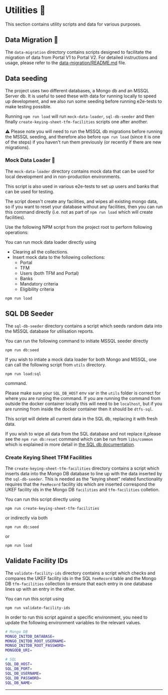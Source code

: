 # Utilities :wrench:

This section contains utility scripts and data for various purposes.

## Data Migration :arrows_counterclockwise:

The `data-migration` directory contains scripts designed to facilitate the
migration of data from Portal V1 to Portal V2. For detailed instructions and
usage, please refer to the [data-migration/README.md](data-migration/README.md) file.

## Data seeding

The project uses two different databases, a Mongo db and an MSSQL Server db. It is useful to seed these with data for running locally to speed up development, and we also run some seeding before running e2e-tests to make testing possible.

Running `npm run load` will run `mock-data-loader`, `sql-db-seeder` and then finally `create-keying-sheet-tfm-facilities` scripts one after another.

:warning: Please note you will need to run the MSSQL db migrations before running the MSSQL seeding, and therefore also before `npm run load` (since it is one of the steps) if you haven't run them previously (or recently if there are new migrations).

### Mock Data Loader :page_with_curl:

The `mock-data-loader` directory contains mock data that can be used for local
development and in non-production environments.

This script is also used in various e2e-tests to set up users
and banks that can be used for testing.

The script doesn't create any facilities, and wipes all
existing mongo data, so if you want to reset your database
without any facilities, then you can run this command directly
(i.e. not as part of `npm run load` which will create facilities).

Use the following NPM script from the project root
to perform following operations:

You can run mock data loader directly using

- Clearing all the collections.
- Insert mock data to the following collections:
  - Portal
  - TFM
  - Users (both TFM and Portal)
  - Banks
  - Mandatory criteria
  - Eligibility criteria

```shell
npm run load
```

## SQL DB Seeder

The `sql-db-seeder` directory contains a script which seeds random data
into the MSSQL database for utilisation reports.

You can run the following command to initiate MSSQL seeder directly

```shell
npm run db:seed
```

If you wish to intiate a mock data loader for both Mongo and MSSQL, one can call
the following script from `utils` directory.

```shell
npm run load:sql
```

command.

Please make sure your `SQL_DB_HOST` env var in the `utils` folder is correct for where you are running the command.
If you are running the command from outside the docker container locally this will need to be `localhost`, but if you are running from inside the docker container then it should be `dtfs-sql`.

This script will delete all current data in the SQL db, replacing it with fresh data.

If you wish to wipe all data from the SQL database and not replace it,please see the `npm run db:reset` command which can be run from `libs/common` which is explained in more detail in [the SQL db documentation](../doc/sql-db.md).

### Create Keying Sheet TFM Facilities

The `create-keying-sheet-tfm-facilities` directory contains a script which inserts data into the Mongo DB database to line up with the data inserted by the `sql-db-seeder`. This is needed as the "keying sheet" related functionality requires that the `FeeRecord` facility ids which are inserted correspond the UKEF facility ids in the Mongo DB `facilities` and `tfm-facilities` colletion.

You can run this script directly using

```shell
npm run create-keying-sheet-tfm-facilities
```

or indirectly via both

```shell
npm run db:seed
```

or

```shell
npm run load
```

## Validate Facility IDs

The `validate-facility-ids` directory contains a script which checks and compares the UKEF facility ids in the SQL `FeeRecord` table and the Mongo DB `tfm-facilities` collection to ensure that each entry in one database lines up with an entry in the other.

You can run this script using

```shell
npm run validate-facility-ids
```

In order to run this script against a specific environment, you need to update the following environment variables to the relevant values.

```sh
# Mongo DB
MONGO_INITDB_DATABASE=
MONGO_INITDB_ROOT_USERNAME=
MONGO_INITDB_ROOT_PASSWORD=
MONGODB_URI=

# SQL
SQL_DB_HOST=
SQL_DB_PORT=
SQL_DB_USERNAME=
SQL_DB_PASSWORD=
SQL_DB_NAME=
```

---
